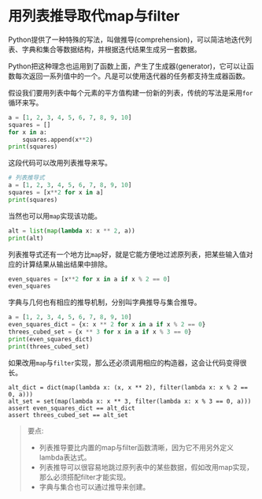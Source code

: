 # 用列表推导取代map与filter

Python提供了一种特殊的写法，叫做推导(comprehension)，可以简洁地迭代列表、字典和集合等数据结构，并根据迭代结果生成另一套数据。

Python把这种理念也运用到了函数上面，产生了生成器(generator)，它可以让函数每次返回一系列值中的一个。凡是可以使用迭代器的任务都支持生成器函数。

假设我们要用列表中每个元素的平方值构建一份新的列表，传统的写法是采用`for`循环来写。

```python
a = [1, 2, 3, 4, 5, 6, 7, 8, 9, 10]
squares = []
for x in a:
    squares.append(x**2)
print(squares)
```

这段代码可以改用列表推导来写。

```python
# 列表推导式
a = [1, 2, 3, 4, 5, 6, 7, 8, 9, 10]
squares = [x**2 for x in a]
print(squares)
```



当然也可以用`map`实现该功能。

```python
alt = list(map(lambda x: x ** 2, a))
print(alt)
```

列表推导式还有一个地方比`map`好，就是它能方便地过滤原列表，把某些输入值对应的计算结果从输出结果中排除。

```python
even_squares = [x**2 for x in a if x % 2 == 0]
even_squares
```

字典与几何也有相应的推导机制，分别叫字典推导与集合推导。

```python
a = [1, 2, 3, 4, 5, 6, 7, 8, 9, 10]
even_squares_dict = {x: x ** 2 for x in a if x % 2 == 0}
threes_cubed_set = {x ** 3 for x in a if x % 3 == 0}
print(even_squares_dict)
print(threes_cubed_set)
```

如果改用`map`与`filter`实现，那么还必须调用相应的构造器，这会让代码变得很长。

```
alt_dict = dict(map(lambda x: (x, x ** 2), filter(lambda x: x % 2 == 0, a)))
alt_set = set(map(lambda x: x ** 3, filter(lambda x: x % 3 == 0, a)))
assert even_squares_dict == alt_dict
assert threes_cubed_set == alt_set
```



> 要点:
>
> * 列表推导要比内置的map与filter函数清晰，因为它不用另外定义lambda表达式。
> * 列表推导可以很容易地跳过原列表中的某些数据，假如改用map实现，那么必须搭配filter才能实现。
> * 字典与集合也可以通过推导来创建。

